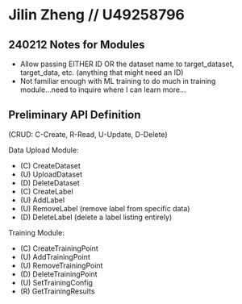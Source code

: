 # Jilin Zheng // U49258796

## 240212 Notes for Modules

- Allow passing EITHER ID OR the dataset name to target_dataset, target_data, etc. (anything that might need an ID)
- Not familiar enough with ML training to do much in training module...need to inquire where I can learn more...

## Preliminary API Definition

(CRUD: C-Create, R-Read, U-Update, D-Delete)

Data Upload Module:

- (C) CreateDataset
- (U) UploadDataset
- (D) DeleteDataset
- (C) CreateLabel
- (U) AddLabel
- (U) RemoveLabel (remove label from specific data)
- (D) DeleteLabel (delete a label listing entirely)

Training Module:

- (C) CreateTrainingPoint
- (U) AddTrainingPoint
- (U) RemoveTrainingPoint
- (D) DeleteTrainingPoint
- (U) SetTrainingConfig
- (R) GetTrainingResults
